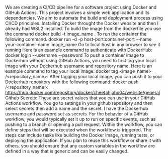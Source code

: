 We are creating a CI/CD pipeline for a software project using Docker and GitHub Actions. This project involves a simple web application and its dependencies. We aim to automate the build and deployment process using CI/CD principles.
Installing Docker throught the Docker website and then I already had WSL2 installed.
To build the image from the dockerfile you use the command 
docker build -t image_name .
To run the container the following command.
docker run -d -p host-port:container-port --name your-container-name image_name
Go to local host in any browser to see it running
Here is an example command to authenticate with DockerHub:
docker login --username <username> --password <password>
To push a container image to Dockerhub without using GitHub Actions, you need to first tag your local image with your Dockerhub username and repository name. Here is an example command to tag your local image:
docker tag <image_name> <username>/<repository_name>:<tag>
After tagging your local image, you can push it to your Dockerhub repository with the following command:
docker push <username>/<repository_name>:<tag>
https://hub.docker.com/repository/docker/cheetahjohn04/website/general
Github Secrets:
These are secret values that you can use in your GitHub Actions workflow.
You go to settings in your github repository and then select secrets then add a name and the secret.
I have the Dockerhub username and password set as secrets.
For the behavior of a GitHub workflow, you would typically set it up to run on specific events, such as pushing to a branch or opening a pull request. Within the workflow, you can define steps that will be executed when the workflow is triggered. The steps can include tasks like building the Docker image, running tests, or deploying the application.
If you plan to reuse this workflow or share it with others, you should ensure that any custom variables in the workflow are defined in a way that is generic and can be easily changed.
